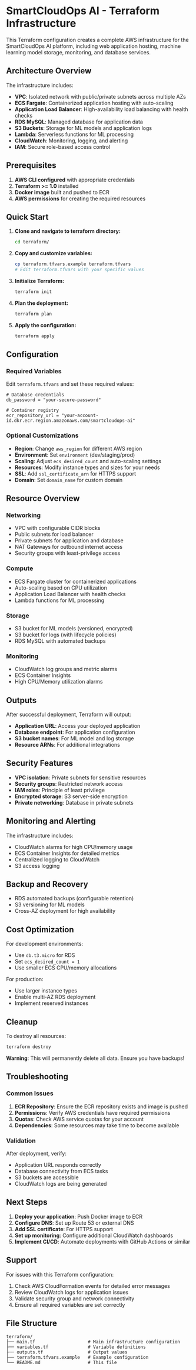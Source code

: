 # SmartCloudOps AI - Terraform Infrastructure

This Terraform configuration creates a complete AWS infrastructure for the SmartCloudOps AI platform, including web application hosting, machine learning model storage, monitoring, and database services.

## Architecture Overview

The infrastructure includes:

- **VPC**: Isolated network with public/private subnets across multiple AZs
- **ECS Fargate**: Containerized application hosting with auto-scaling
- **Application Load Balancer**: High-availability load balancing with health checks
- **RDS MySQL**: Managed database for application data
- **S3 Buckets**: Storage for ML models and application logs
- **Lambda**: Serverless functions for ML processing
- **CloudWatch**: Monitoring, logging, and alerting
- **IAM**: Secure role-based access control

## Prerequisites

1. **AWS CLI configured** with appropriate credentials
2. **Terraform >= 1.0** installed
3. **Docker image** built and pushed to ECR
4. **AWS permissions** for creating the required resources

## Quick Start

1. **Clone and navigate to terraform directory:**
   ```bash
   cd terraform/
   ```

2. **Copy and customize variables:**
   ```bash
   cp terraform.tfvars.example terraform.tfvars
   # Edit terraform.tfvars with your specific values
   ```

3. **Initialize Terraform:**
   ```bash
   terraform init
   ```

4. **Plan the deployment:**
   ```bash
   terraform plan
   ```

5. **Apply the configuration:**
   ```bash
   terraform apply
   ```

## Configuration

### Required Variables

Edit `terraform.tfvars` and set these required values:

```hcl
# Database credentials
db_password = "your-secure-password"

# Container registry
ecr_repository_url = "your-account-id.dkr.ecr.region.amazonaws.com/smartcloudops-ai"
```

### Optional Customizations

- **Region**: Change `aws_region` for different AWS region
- **Environment**: Set `environment` (dev/staging/prod)
- **Scaling**: Adjust `ecs_desired_count` and auto-scaling settings
- **Resources**: Modify instance types and sizes for your needs
- **SSL**: Add `ssl_certificate_arn` for HTTPS support
- **Domain**: Set `domain_name` for custom domain

## Resource Overview

### Networking
- VPC with configurable CIDR blocks
- Public subnets for load balancer
- Private subnets for application and database
- NAT Gateways for outbound internet access
- Security groups with least-privilege access

### Compute
- ECS Fargate cluster for containerized applications
- Auto-scaling based on CPU utilization
- Application Load Balancer with health checks
- Lambda functions for ML processing

### Storage
- S3 bucket for ML models (versioned, encrypted)
- S3 bucket for logs (with lifecycle policies)
- RDS MySQL with automated backups

### Monitoring
- CloudWatch log groups and metric alarms
- ECS Container Insights
- High CPU/Memory utilization alarms

## Outputs

After successful deployment, Terraform will output:

- **Application URL**: Access your deployed application
- **Database endpoint**: For application configuration
- **S3 bucket names**: For ML model and log storage
- **Resource ARNs**: For additional integrations

## Security Features

- **VPC isolation**: Private subnets for sensitive resources
- **Security groups**: Restricted network access
- **IAM roles**: Principle of least privilege
- **Encrypted storage**: S3 server-side encryption
- **Private networking**: Database in private subnets

## Monitoring and Alerting

The infrastructure includes:

- CloudWatch alarms for high CPU/memory usage
- ECS Container Insights for detailed metrics
- Centralized logging to CloudWatch
- S3 access logging

## Backup and Recovery

- RDS automated backups (configurable retention)
- S3 versioning for ML models
- Cross-AZ deployment for high availability

## Cost Optimization

For development environments:
- Use `db.t3.micro` for RDS
- Set `ecs_desired_count = 1`
- Use smaller ECS CPU/memory allocations

For production:
- Use larger instance types
- Enable multi-AZ RDS deployment
- Implement reserved instances

## Cleanup

To destroy all resources:

```bash
terraform destroy
```

**Warning**: This will permanently delete all data. Ensure you have backups!

## Troubleshooting

### Common Issues

1. **ECR Repository**: Ensure the ECR repository exists and image is pushed
2. **Permissions**: Verify AWS credentials have required permissions
3. **Quotas**: Check AWS service quotas for your account
4. **Dependencies**: Some resources may take time to become available

### Validation

After deployment, verify:
- Application URL responds correctly
- Database connectivity from ECS tasks
- S3 buckets are accessible
- CloudWatch logs are being generated

## Next Steps

1. **Deploy your application**: Push Docker image to ECR
2. **Configure DNS**: Set up Route 53 or external DNS
3. **Add SSL certificate**: For HTTPS support
4. **Set up monitoring**: Configure additional CloudWatch dashboards
5. **Implement CI/CD**: Automate deployments with GitHub Actions or similar

## Support

For issues with this Terraform configuration:
1. Check AWS CloudFormation events for detailed error messages
2. Review CloudWatch logs for application issues
3. Validate security group and network connectivity
4. Ensure all required variables are set correctly

## File Structure

```
terraform/
├── main.tf                    # Main infrastructure configuration
├── variables.tf               # Variable definitions
├── outputs.tf                 # Output values
├── terraform.tfvars.example   # Example configuration
└── README.md                  # This file
```
